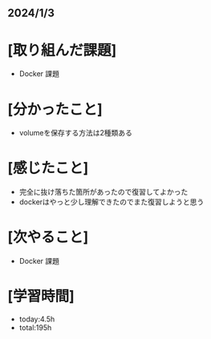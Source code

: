 ## 2024/1/3

# [取り組んだ課題]
- Docker 課題
# [分かったこと]
- volumeを保存する方法は2種類ある
# [感じたこと]  
- 完全に抜け落ちた箇所があったので復習してよかった
- dockerはやっと少し理解できたのでまた復習しようと思う
# [次やること]
- Docker 課題
# [学習時間]
- today:4.5h  
- total:195h
